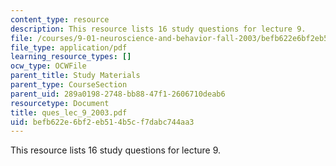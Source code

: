 ```yaml
---
content_type: resource
description: This resource lists 16 study questions for lecture 9.
file: /courses/9-01-neuroscience-and-behavior-fall-2003/befb622e6bf2eb514b5cf7dabc744aa3_ques_lec_9_2003.pdf
file_type: application/pdf
learning_resource_types: []
ocw_type: OCWFile
parent_title: Study Materials
parent_type: CourseSection
parent_uid: 289a0198-2748-bb88-47f1-2606710deab6
resourcetype: Document
title: ques_lec_9_2003.pdf
uid: befb622e-6bf2-eb51-4b5c-f7dabc744aa3
---
```

This resource lists 16 study questions for lecture 9.

